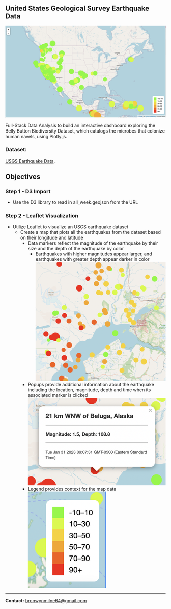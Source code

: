 ## United States Geological Survey Earthquake Data

![](images/screen_view.png)

Full-Stack Data Analysis to build an interactive dashboard exploring the Belly Button Biodiversity Dataset, which catalogs the microbes that colonize human navels, using Plotly.js.

### Dataset:

 [USGS Earthquake Data](https://earthquake.usgs.gov/earthquakes/feed/v1.0/geojson.php).

## Objectives

### Step 1 - D3 Import 

* Use the D3 library to read in all_week.geojson from the URL

### Step 2 - Leaflet Visualization

* Utilize Leaflet to visualize an USGS earthquake dataset
    * Create a map that plots all the earthquakes from the dataset based on their longitude and latitude
        *  Data markers reflect the magnitude of the earthquake by their size and the depth of the earthquake by color
            * Earthquakes with higher magnitudes appear larger, and earthquakes with greater depth appear darker in color
![](images/markers.png)
        * Popups provide additional information about the earthquake including the location, magnitude, depth and time when its associated marker is clicked
![](images/pop_ups.png)
        * Legend provides context for the map data
![](images/legend.png)

---------------------------------------------------

<b>Contact:</b> bronwynmilne64@gmail.com
